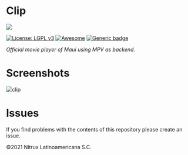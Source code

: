 # Clip
![](https://mauikit.org/wp-content/uploads/2018/12/maui_project_logo.png)

[![License: LGPL v3](https://img.shields.io/badge/License-LGPL%20v3-blue.svg)](https://www.gnu.org/licenses/lgpl-3.0) [![Awesome](https://awesome.re/badge.svg)](https://awesome.re) [![Generic badge](https://img.shields.io/badge/OS-Linux-blue.svg)](https://shields.io/)

_Official movie player of Maui using MPV as backend._

# Screenshots

![clip](https://user-images.githubusercontent.com/3053525/141739574-9c806fe1-593c-46e2-8ef6-b175caf4432f.png)

# Issues
If you find problems with the contents of this repository please create an issue.

©2021 Nitrux Latinoamericana S.C.
